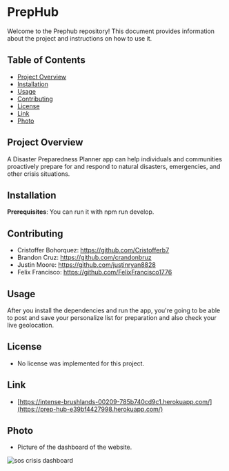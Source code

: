 # PrepHub

Welcome to the Prephub repository! This document provides information about the project and instructions on how to use it.

## Table of Contents

- [Project Overview](#project-overview)
- [Installation](#installation)
- [Usage](#usage)
- [Contributing](#contributing)
- [License](#license)
- [Link](#link)
- [Photo](#photo)

## Project Overview

A Disaster Preparedness Planner app can help individuals and communities proactively prepare for and respond to natural disasters, emergencies, and other crisis situations.

## Installation

**Prerequisites**: You can run it with npm run develop.

## Contributing 
- Cristoffer Bohorquez: https://github.com/Cristofferb7
- Brandon Cruz: https://github.com/crandonbruz
- Justin Moore: https://github.com/justinryan8828
- Felix Francisco: https://github.com/FelixFrancisco1776

## Usage

After you install the dependencies and run the app, you're going to be able to post and save your personalize list for preparation and also check your live geolocation.

## License
- No license was implemented for this project.

## Link
- [https://intense-brushlands-00209-785b740cd9c1.herokuapp.com/](https://prep-hub-e39bf4427998.herokuapp.com/)

## Photo
- Picture of the dashboard of the website.

![sos crisis dashboard](https://github.com/FelixFrancisco1776/S.O.S-connect/assets/136852733/32452a21-6e91-4446-bb14-4ab8414c4fa9)
